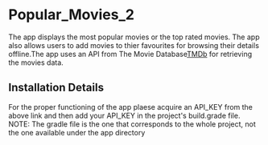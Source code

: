 # Popular_Movies_2
The app displays the most popular movies or the top rated movies. The app also allows users to add movies to thier favourites for browsing their details offline.The app uses an API from The Movie Database[TMDb](https://www.themoviedb.org/) for retrieving the movies data.
## Installation Details
For the proper functioning of the app plaese acquire an API_KEY from the above link and then add your API_KEY in the project's build.grade file.<br>
NOTE: The gradle file is the one that corresponds to the whole project, not the one available under the app directory
